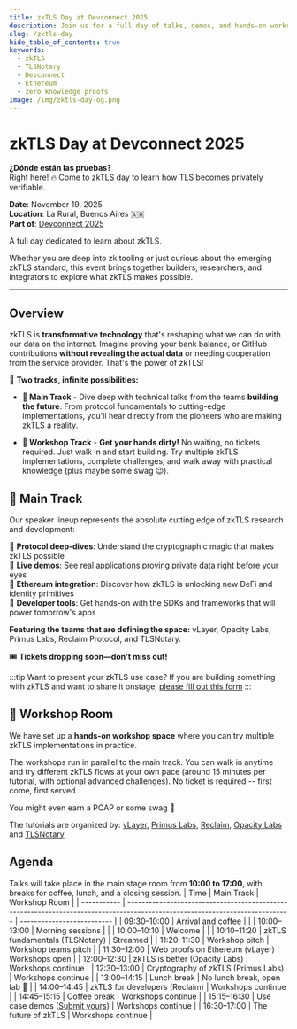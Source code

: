 ```yaml
---
title: zkTLS Day at Devconnect 2025
description: Join us for a full day of talks, demos, and hands-on workshops on zero knowledge TLS
slug: /zktls-day
hide_table_of_contents: true
keywords:
  - zkTLS
  - TLSNotary
  - Devconnect
  - Ethereum
  - zero knowledge proofs
image: /img/zktls-day-og.png
---
```


# zkTLS Day at Devconnect 2025

**¿Dónde están las pruebas?**  
Right here! 🔥 Come to zkTLS day to learn how TLS becomes privately verifiable.

**Date**: November 19, 2025  
**Location**: La Rural, Buenos Aires 🇦🇷  
**Part of**: [Devconnect 2025](https://devconnect.org/calendar)

A full day dedicated to learn about zkTLS.

Whether you are deep into zk tooling or just curious about the emerging zkTLS standard, this event brings together builders, researchers, and integrators to explore what zkTLS makes possible.

---

## Overview

zkTLS is **transformative technology** that's reshaping what we can do with our data on the internet. Imagine proving your bank balance, or GitHub contributions **without revealing the actual data** or needing cooperation from the service provider. That's the power of zkTLS!

🎯 **Two tracks, infinite possibilities:**

* **🧠 Main Track** - Dive deep with technical talks from the teams **building the future**. From protocol fundamentals to cutting-edge implementations, you'll hear directly from the pioneers who are making zkTLS a reality.

* **🧪 Workshop Track** - **Get your hands dirty!** No waiting, no tickets required. Just walk in and start building. Try multiple zkTLS implementations, complete challenges, and walk away with practical knowledge (plus maybe some swag 😉).

## 🧠 Main Track

Our speaker lineup represents the absolute cutting edge of zkTLS research and development:

🔹 **Protocol deep-dives**: Understand the cryptographic magic that makes zkTLS possible  
🔹 **Live demos**: See real applications proving private data right before your eyes  
🔹 **Ethereum integration**: Discover how zkTLS is unlocking new DeFi and identity primitives  
🔹 **Developer tools**: Get hands-on with the SDKs and frameworks that will power tomorrow's apps  

**Featuring the teams that are defining the space:** vLayer, Opacity Labs, Primus Labs, Reclaim Protocol, and TLSNotary.

🎟️ **Tickets dropping soon—don't miss out!**

:::tip Want to present your zkTLS use case?
If you are building something with zkTLS and want to share it onstage, [please fill out this form](https://docs.google.com/forms/d/e/1FAIpQLScVFXK1WhPbPA9ZDnjH-ZfORch0lzk0sqz9UjjwHn2kn8KylA/viewform)
:::

## 🧪 Workshop Room

We have set up a **hands-on workshop space** where you can try multiple zkTLS implementations in practice.

The workshops run in parallel to the main track. You can walk in anytime and try different zkTLS flows at your own pace (around 15 minutes per tutorial, with optional advanced challenges). No ticket is required -- first come, first served.

You might even earn a POAP or some swag 🙂

The tutorials are organized by: [vLayer](https://www.vlayer.xyz/), [Primus Labs](https://primuslabs.xyz/), [Reclaim](https://reclaimprotocol.org/), [Opacity Labs](https://www.opacity.network/) and [TLSNotary](/)

## Agenda

Talks will take place in the main stage room from **10:00 to 17:00**, with breaks for coffee, lunch, and a closing session.
| Time        | Main Track                                                                                                                   | Workshop Room              |
| ----------- | ---------------------------------------------------------------------------------------------------------------------------- | -------------------------- |
| 09:30–10:00 | Arrival and coffee                                                                                                           |                            |
| 10:00–13:00 | Morning sessions                                                                                                             |                            |
| 10:00–10:10 | Welcome                                                                                                                      |                            |
| 10:10–11:20 | zkTLS fundamentals (TLSNotary)                                                                                               | Streamed                   |
| 11:20–11:30 | Workshop pitch                                                                                                               | Workshop teams pitch       |
| 11:30–12:00 | Web proofs on Ethereum (vLayer)                                                                                              | Workshops open             |
| 12:00–12:30 | zkTLS is better (Opacity Labs)                                                                                               | Workshops continue         |
| 12:30–13:00 | Cryptography of zkTLS (Primus Labs)                                                                                          | Workshops continue         |
| 13:00–14:15 | Lunch break                                                                                                                  | No lunch break, open lab 🙂 |
| 14:00–14:45 | zkTLS for developers (Reclaim)                                                                                               | Workshops continue         |
| 14:45–15:15 | Coffee break                                                                                                                 | Workshops continue         |
| 15:15–16:30 | Use case demos ([Submit yours](https://docs.google.com/forms/d/1YLxTIoxaB0zLuyg8c5qjTUm99KJnvuJZ7M1Ffz_m_YA/edit#responses)) | Workshops continue         |
| 16:30–17:00 | The future of zkTLS                                                                                                          | Workshops continue         |